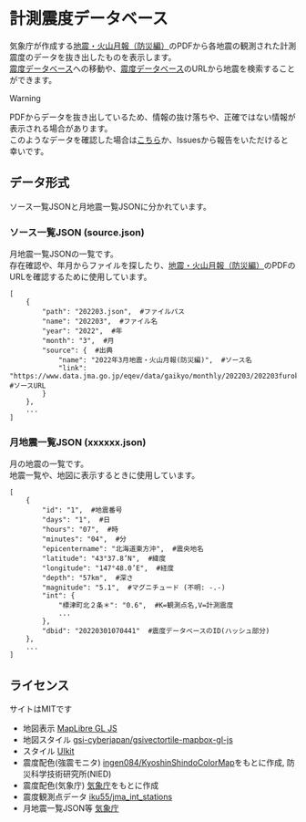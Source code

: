 # 計測震度データベース
気象庁が作成する[地震・火山月報（防災編）](https://www.data.jma.go.jp/eqev/data/gaikyo/index.html#monthly)のPDFから各地震の観測された計測震度のデータを抜き出したものを表示します。  
[震度データベース](https://www.data.jma.go.jp/svd/eqdb/data/shindo/)への移動や、[震度データベース](https://www.data.jma.go.jp/svd/eqdb/data/shindo/)のURLから地震を検索することができます。
> [!WARNING]  
> PDFからデータを抜き出しているため、情報の抜け落ちや、正確ではない情報が表示される場合があります。  
> このようなデータを確認した場合は[こちら](https://forms.gle/hewkCjRMcgYUGxmH6)か、Issuesから報告をいただけると幸いです。
## データ形式
ソース一覧JSONと月地震一覧JSONに分かれています。
### ソース一覧JSON (source.json)
月地震一覧JSONの一覧です。  
存在確認や、年月からファイルを探したり、[地震・火山月報（防災編）](https://www.data.jma.go.jp/eqev/data/gaikyo/index.html#monthly)のPDFのURLを確認するために使用しています。
```
[
    {
        "path": "202203.json",  #ファイルパス
        "name": "202203",  #ファイル名
        "year": "2022",  #年
        "month": "3",  #月
        "source": {  #出典
            "name": "2022年3月地震・火山月報(防災編)",  #ソース名
            "link": "https://www.data.jma.go.jp/eqev/data/gaikyo/monthly/202203/202203furoku_1.pdf"  #ソースURL
        }
    },
    ...
]
```
### 月地震一覧JSON (xxxxxx.json)
月の地震の一覧です。  
地震一覧や、地図に表示するときに使用しています。
```
[
    {
        "id": "1",  #地震番号
        "days": "1",  #日
        "hours": "07",  #時
        "minutes": "04",  #分
        "epicentername": "北海道東方沖",  #震央地名
        "latitude": "43°37.8’N",  #緯度
        "longitude": "147°48.0’E",  #経度
        "depth": "57km",  #深さ
        "magnitude": "5.1",  #マグニチュード (不明: -.-)
        "int": {
            "標津町北２条＊": "0.6",  #K=観測点名,V=計測震度
            ...
        },
        "dbid": "20220301070441"  #震度データベースのID(ハッシュ部分)
    },
    ...
]
```
## ライセンス
サイトはMITです  
- 地図表示 [MapLibre GL JS](https://github.com/maplibre/maplibre-gl-js)
- 地図スタイル [gsi-cyberjapan/gsivectortile-mapbox-gl-js](https://github.com/gsi-cyberjapan/gsivectortile-mapbox-gl-js)
- スタイル [UIkit](https://github.com/uikit/uikit)
- 震度配色(強震モニタ) [ingen084/KyoshinShindoColorMap](https://github.com/ingen084/KyoshinShindoColorMap)をもとに作成, 防災科学技術研究所(NIED)
- 震度配色(気象庁) [気象庁](https://www.jma.go.jp/jma/index.html)をもとに作成
- 震度観測点データ [iku55/jma_int_stations](https://github.com/iku55/jma_int_stations)
- 月地震一覧JSON等 [気象庁](https://www.jma.go.jp/jma/index.html)
